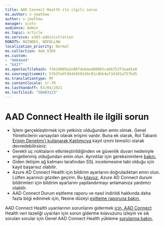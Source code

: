 ```yaml
---
title: AAD Connect Health ile ilgili sorun
ms.author: v-jmathew
author: v-jmathew
manager: scotv
audience: Admin
ms.topic: article
ms.service: o365-administration
ROBOTS: NOINDEX, NOFOLLOW
localization_priority: Normal
ms.collection: Adm_O365
ms.custom:
- "9004649"
- "8427"
ms.openlocfilehash: f5624069a2e96fde8aed08965ca6b753f3aad1e8
ms.sourcegitcommit: 5763fedfd5dd459249c81cdbb4af34181a757bd5
ms.translationtype: MT
ms.contentlocale: tr-TR
ms.lasthandoff: 03/04/2021
ms.locfileid: "50483123"
---
```

# <a name="problem-with-aad-connect-health"></a>AAD Connect Health ile ilgili sorun

- İşlem gerçekleştirmek için yetkiniz olduğundan emin olmak. Genel Yöneticilerin varsayılan olarak erişimi vardır. Buna ek olarak, Rol Tabanlı [Erişim Denetimi'i kullanarak Katılımcıya](https://docs.microsoft.com/azure/active-directory/connect-health/active-directory-aadconnect-health-operations) kayıt iznini temsilci olarak devredebilirsiniz.
- Gerekli uç noktaların etkinleştirildiğinden ve güvenlik duvarı nedeniyle engellenmiş olduğundan emin olun. Ayrıntılar için gereksinimlere [bakın.](https://docs.microsoft.com/azure/active-directory/hybrid/how-to-connect-health-agent-install)
- Giden iletişim ağ katmanı tarafından SSL incelemesine tabi olduğu için kayıt başarısız olabilir.
- Azure AD Connect Health için bildirim ayarlarını doğruladıktan emin olun. Lütfen ayarınızı gözden geçirin. Bu [kılavuz,](https://docs.microsoft.com/azure/active-directory/hybrid/how-to-connect-health-operations) Azure AD Connect durum bildirimleri için bildirim ayarlarını yapılandırmayı anlamanıza yardımcı olabilir.
- AAD Connect Durum eşitleme raporu ve nasıl indirildi hakkında daha fazla bilgi edinmek için, Nesne düzeyi [eşitleme raporuna bakın.](https://docs.microsoft.com/azure/active-directory/hybrid/how-to-connect-health-sync)

AAD Connect Health uyarılarının sorunlarını gidermek [için, AAD Connect](https://docs.microsoft.com/azure/active-directory/hybrid/how-to-connect-health-data-freshness) Health veri tazeliği uyarıları için sorun giderme kılavuzunu izleyin ve sık sorulan sorular için Genel AAD Connect Health yükleme [sorularına bakın.](https://docs.microsoft.com/azure/active-directory/hybrid/reference-connect-health-faq)
